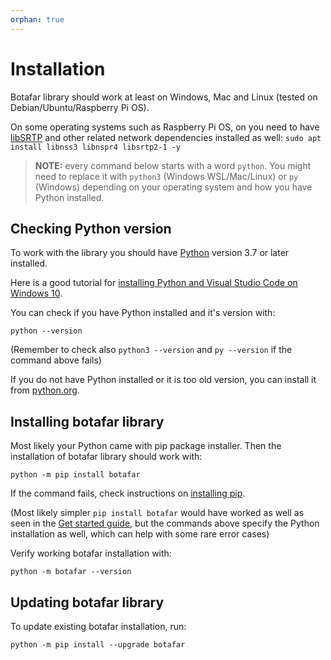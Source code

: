 ```yaml
---
orphan: true
---
```


# Installation

Botafar library should work at least on Windows, Mac and Linux (tested on Debian/Ubuntu/Raspberry Pi OS).

On some operating systems such as Raspberry Pi OS, on you need to have [libSRTP](https://github.com/cisco/libsrtp) and other related network dependencies installed as well: `sudo apt install libnss3 libnspr4 libsrtp2-1 -y`

> **NOTE:** every command below starts with a word `python`. You might need to replace it with `python3` (Windows WSL/Mac/Linux) or `py` (Windows) depending on your operating system and how you have Python installed.

## Checking Python version

To work with the library you should have [Python](https://en.wikipedia.org/wiki/Python_(programming_language)) version 3.7 or later installed.

Here is a good tutorial for [installing Python and Visual Studio Code on Windows 10](https://www.youtube.com/watch?v=cUAK4x_7thA).

You can check if you have Python installed and it's version with:

```
python --version
```

(Remember to check also `python3 --version` and `py --version` if the command above fails)

If you do not have Python installed or it is too old version, you can install it from [python.org](https://www.python.org/downloads/).

## Installing botafar library

Most likely your Python came with pip package installer. Then the installation of botafar library should work with:

```
python -m pip install botafar
```

If the command fails, check instructions on [installing pip](https://pip.pypa.io/en/stable/installation/).

(Most likely simpler `pip install botafar` would have worked as well as seen in the [Get started guide](get_started.md), but the commands above specify the Python installation as well, which can help with some rare error cases)

Verify working botafar installation with:

```
python -m botafar --version
```

## Updating botafar library

To update existing botafar installation, run:

```
python -m pip install --upgrade botafar
```